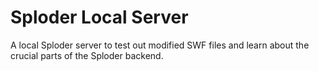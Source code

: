 <h1>Sploder Local Server</h1>
A  local Sploder server to test out modified SWF files and learn about the crucial parts of the Sploder backend.